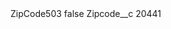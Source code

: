 <?xml version="1.0" encoding="UTF-8"?>
<CustomMetadata xmlns="http://soap.sforce.com/2006/04/metadata" xmlns:xsi="http://www.w3.org/2001/XMLSchema-instance" xmlns:xsd="http://www.w3.org/2001/XMLSchema">
    <label>ZipCode503</label>
    <protected>false</protected>
    <values>
        <field>Zipcode__c</field>
        <value xsi:type="xsd:string">20441</value>
    </values>
</CustomMetadata>
